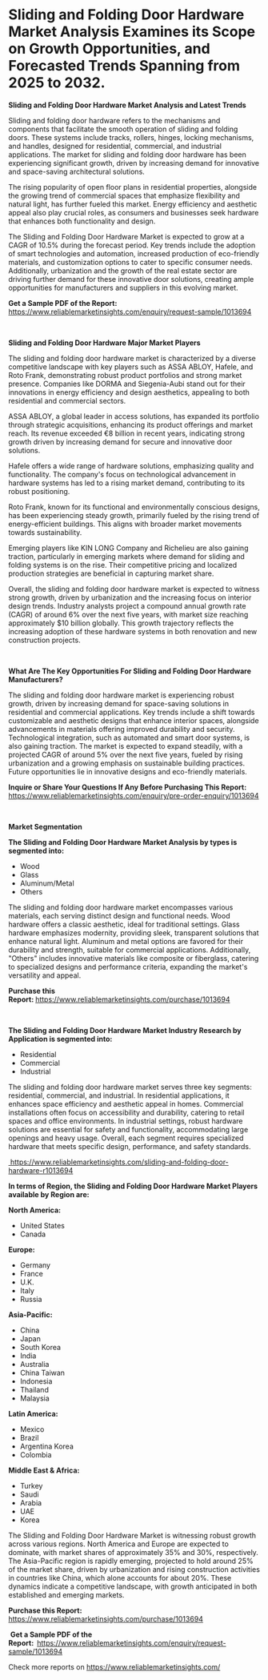 <p><h1>Sliding and Folding Door Hardware Market Analysis Examines its Scope on Growth Opportunities, and Forecasted Trends Spanning from 2025 to 2032.</h1></p><p><strong>Sliding and Folding Door Hardware Market Analysis and Latest Trends</strong></p>
<p><p>Sliding and folding door hardware refers to the mechanisms and components that facilitate the smooth operation of sliding and folding doors. These systems include tracks, rollers, hinges, locking mechanisms, and handles, designed for residential, commercial, and industrial applications. The market for sliding and folding door hardware has been experiencing significant growth, driven by increasing demand for innovative and space-saving architectural solutions. </p><p>The rising popularity of open floor plans in residential properties, alongside the growing trend of commercial spaces that emphasize flexibility and natural light, has further fueled this market. Energy efficiency and aesthetic appeal also play crucial roles, as consumers and businesses seek hardware that enhances both functionality and design. </p><p>The Sliding and Folding Door Hardware Market is expected to grow at a CAGR of 10.5% during the forecast period. Key trends include the adoption of smart technologies and automation, increased production of eco-friendly materials, and customization options to cater to specific consumer needs. Additionally, urbanization and the growth of the real estate sector are driving further demand for these innovative door solutions, creating ample opportunities for manufacturers and suppliers in this evolving market.</p></p>
<p><strong>Get a Sample PDF of the Report:&nbsp;</strong> <a href="https://www.reliablemarketinsights.com/enquiry/request-sample/1013694?utm_campaign=2130&utm_medium=2&utm_source=Github&utm_content=ia&utm_term=07022025&utm_id=sliding-and-folding-door-hardware">https://www.reliablemarketinsights.com/enquiry/request-sample/1013694</a></p>
<p>&nbsp;</p>
<p><strong>Sliding and Folding Door Hardware Major Market Players</strong></p>
<p><p>The sliding and folding door hardware market is characterized by a diverse competitive landscape with key players such as ASSA ABLOY, Hafele, and Roto Frank, demonstrating robust product portfolios and strong market presence. Companies like DORMA and Siegenia-Aubi stand out for their innovations in energy efficiency and design aesthetics, appealing to both residential and commercial sectors.</p><p>ASSA ABLOY, a global leader in access solutions, has expanded its portfolio through strategic acquisitions, enhancing its product offerings and market reach. Its revenue exceeded €8 billion in recent years, indicating strong growth driven by increasing demand for secure and innovative door solutions.</p><p>Hafele offers a wide range of hardware solutions, emphasizing quality and functionality. The company's focus on technological advancement in hardware systems has led to a rising market demand, contributing to its robust positioning.</p><p>Roto Frank, known for its functional and environmentally conscious designs, has been experiencing steady growth, primarily fueled by the rising trend of energy-efficient buildings. This aligns with broader market movements towards sustainability.</p><p>Emerging players like KIN LONG Company and Richelieu are also gaining traction, particularly in emerging markets where demand for sliding and folding systems is on the rise. Their competitive pricing and localized production strategies are beneficial in capturing market share.</p><p>Overall, the sliding and folding door hardware market is expected to witness strong growth, driven by urbanization and the increasing focus on interior design trends. Industry analysts project a compound annual growth rate (CAGR) of around 6% over the next five years, with market size reaching approximately $10 billion globally. This growth trajectory reflects the increasing adoption of these hardware systems in both renovation and new construction projects.</p></p>
<p>&nbsp;</p>
<p><strong>What Are The Key Opportunities For Sliding and Folding Door Hardware Manufacturers?</strong></p>
<p><p>The sliding and folding door hardware market is experiencing robust growth, driven by increasing demand for space-saving solutions in residential and commercial applications. Key trends include a shift towards customizable and aesthetic designs that enhance interior spaces, alongside advancements in materials offering improved durability and security. Technological integration, such as automated and smart door systems, is also gaining traction. The market is expected to expand steadily, with a projected CAGR of around 5% over the next five years, fueled by rising urbanization and a growing emphasis on sustainable building practices. Future opportunities lie in innovative designs and eco-friendly materials.</p></p>
<p><strong>Inquire or Share Your Questions If Any Before Purchasing This Report:</strong> <a href="https://www.reliablemarketinsights.com/enquiry/pre-order-enquiry/1013694?utm_campaign=2130&utm_medium=2&utm_source=Github&utm_content=ia&utm_term=07022025&utm_id=sliding-and-folding-door-hardware">https://www.reliablemarketinsights.com/enquiry/pre-order-enquiry/1013694</a></p>
<p>&nbsp;</p>
<p><strong>Market Segmentation</strong></p>
<p><strong>The Sliding and Folding Door Hardware Market Analysis by types is segmented into:</strong></p>
<p><ul><li>Wood</li><li>Glass</li><li>Aluminum/Metal</li><li>Others</li></ul></p>
<p><p>The sliding and folding door hardware market encompasses various materials, each serving distinct design and functional needs. Wood hardware offers a classic aesthetic, ideal for traditional settings. Glass hardware emphasizes modernity, providing sleek, transparent solutions that enhance natural light. Aluminum and metal options are favored for their durability and strength, suitable for commercial applications. Additionally, "Others" includes innovative materials like composite or fiberglass, catering to specialized designs and performance criteria, expanding the market's versatility and appeal.</p></p>
<p><strong>Purchase this Report:&nbsp;</strong><a href="https://www.reliablemarketinsights.com/purchase/1013694?utm_campaign=2130&utm_medium=2&utm_source=Github&utm_content=ia&utm_term=07022025&utm_id=sliding-and-folding-door-hardware">https://www.reliablemarketinsights.com/purchase/1013694</a></p>
<p>&nbsp;</p>
<p><strong>The Sliding and Folding Door Hardware Market Industry Research by Application is segmented into:</strong></p>
<p><ul><li>Residential</li><li>Commercial</li><li>Industrial</li></ul></p>
<p><p>The sliding and folding door hardware market serves three key segments: residential, commercial, and industrial. In residential applications, it enhances space efficiency and aesthetic appeal in homes. Commercial installations often focus on accessibility and durability, catering to retail spaces and office environments. In industrial settings, robust hardware solutions are essential for safety and functionality, accommodating large openings and heavy usage. Overall, each segment requires specialized hardware that meets specific design, performance, and safety standards.</p></p>
<p><a href="https://www.reliablemarketinsights.com/sliding-and-folding-door-hardware-r1013694?utm_campaign=2130&utm_medium=2&utm_source=Github&utm_content=ia&utm_term=07022025&utm_id=sliding-and-folding-door-hardware">&nbsp;https://www.reliablemarketinsights.com/sliding-and-folding-door-hardware-r1013694</a></p>
<p><strong>In terms of Region, the Sliding and Folding Door Hardware Market Players available by Region are:</strong></p>
<p>
    <p> <strong> North America: </strong>
        <ul>
            <li>United States</li>
            <li>Canada</li>
        </ul>
        </p> 
    <p> <strong> Europe: </strong>
        <ul>
            <li>Germany</li>
            <li>France</li>
            <li>U.K.</li>
            <li>Italy</li>
            <li>Russia</li>
        </ul>
        </p> 
    <p> <strong> Asia-Pacific: </strong>
        <ul>
            <li>China</li>
            <li>Japan</li>
            <li>South Korea</li>
            <li>India</li>
            <li>Australia</li>
            <li>China Taiwan</li>
            <li>Indonesia</li>
            <li>Thailand</li>
            <li>Malaysia</li>
        </ul>
        </p> 
    <p> <strong> Latin America: </strong>
        <ul>
            <li>Mexico</li>
            <li>Brazil</li>
            <li>Argentina Korea</li>
            <li>Colombia</li>
        </ul>
        </p> 
    <p> <strong> Middle East & Africa: </strong>
        <ul>
            <li>Turkey</li>
            <li>Saudi</li>
            <li>Arabia</li>
            <li>UAE</li>
            <li>Korea</li>
        </ul>
    </p>
    </p>
<p><p>The Sliding and Folding Door Hardware Market is witnessing robust growth across various regions. North America and Europe are expected to dominate, with market shares of approximately 35% and 30%, respectively. The Asia-Pacific region is rapidly emerging, projected to hold around 25% of the market share, driven by urbanization and rising construction activities in countries like China, which alone accounts for about 20%. These dynamics indicate a competitive landscape, with growth anticipated in both established and emerging markets.</p></p>
<p><strong>Purchase this Report: </strong><a href="https://www.reliablemarketinsights.com/purchase/1013694?utm_campaign=2130&utm_medium=2&utm_source=Github&utm_content=ia&utm_term=07022025&utm_id=sliding-and-folding-door-hardware">https://www.reliablemarketinsights.com/purchase/1013694</a></p>
<p>&nbsp;<strong>Get a Sample PDF of the Report:&nbsp;&nbsp;</strong><a href="https://www.reliablemarketinsights.com/enquiry/request-sample/1013694?utm_campaign=2130&utm_medium=2&utm_source=Github&utm_content=ia&utm_term=07022025&utm_id=sliding-and-folding-door-hardware">https://www.reliablemarketinsights.com/enquiry/request-sample/1013694</a></p>
<p><strong></strong></p>
<p>Check more reports on <a href="https://www.reliablemarketinsights.com/?utm_campaign=2130&utm_medium=2&utm_source=Github&utm_content=ia&utm_term=07022025&utm_id=sliding-and-folding-door-hardware">https://www.reliablemarketinsights.com/</a></p>